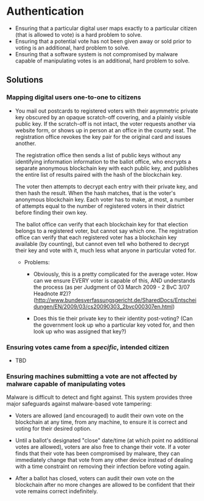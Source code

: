 # Authentication

* Ensuring that a particular digital user maps exactly to a particular citizen
  (that is allowed to vote) is a hard problem to solve.
* Ensuring that a potential vote has not been given away or sold prior to
  voting is an additional, hard problem to solve. 
* Ensuring that a software system is not compromised by malware capable of
  manipulating votes is an additional, hard problem to solve.

## Solutions

### Mapping digital users one-to-one to citizens

* You mail out postcards to registered voters with their asymmetric private
  key obscured by an opaque scratch-off covering, and a plainly visible
  public key. If the scratch-off is not intact, the voter requests another via
  website form, or shows up in person at an office in the county seat. The
  registration office revokes the key pair for the original card and issues
  another.

  The registration office then sends a list of public keys without any
  identifying information information to the ballot office, who encrypts a
  separate anonymous blockchain key with each public key, and publishes the
  entire list of results paired with the hash of the blockchain key.

  The voter then attempts to decrypt each entry with their private key, and
  then hash the result. When the hash matches, that is the voter's anonymous
  blockchain key. Each voter has to make, at most, a number of attempts equal
  to the number of registered voters in their district before finding their own
  key.

  The ballot office can verify that each blockchain key for that election
  belongs to a registered voter, but cannot say which one. The registration
  office can verify that each registered voter has a blockchain key available
  (by counting), but cannot even tell who bothered to decrypt their key and
  vote with it, much less what anyone in particular voted for.

  * Problems:

    * Obviously, this is a pretty complicated for the average voter. How can we
      ensure EVERY voter is capable of this, AND understands the process (as
      per Judgment of 03 March 2009 - 2 BvC 3/07 Headnote #2)?
      (http://www.bundesverfassungsgericht.de/SharedDocs/Entscheidungen/EN/2009/03/cs20090303_2bvc000307en.html)

    * Does this tie their private key to their identity post-voting? (Can the
      government look up who a particular key voted for, and then look up who
      was assigned that key?)

### Ensuring votes came from a _specific_, intended citizen

* TBD

### Ensuring machines submitting a vote are not affected by malware capable of manipulating votes

Malware is difficult to detect and fight against. This system provides three major safeguards against malware-based vote tampering:

* Voters are allowed (and encouraged) to audit their own vote on the blockchain at any time, from any machine, to ensure it is correct and voting for their desired option.

* Until a ballot's designated "close" date/time (at which point no additional votes are allowed), voters are also free to change their vote. If a voter finds that their vote has been compromised by malware, they can immediately change that vote from any other device instead of dealing with a time constraint on removing their infection before voting again.

* After a ballot has closed, voters can audit their own vote on the blockchain after no more changes are allowed to be confident that their vote remains correct indefinitely.
